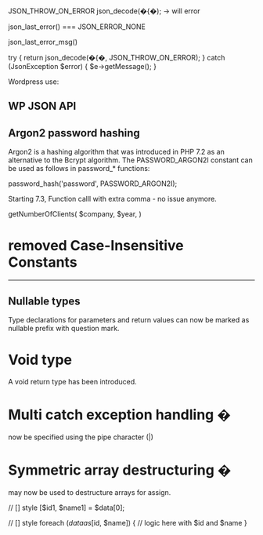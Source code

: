 

JSON_THROW_ON_ERROR
json_decode(�{�); -> will error

json_last_error() === JSON_ERROR_NONE

json_last_error_msg()

try {
return json_decode(�{�, JSON_THROW_ON_ERROR);
} catch (JsonException $error) {
$e->getMessage();
}

Wordpress use:

## WP JSON API

## Argon2 password hashing
Argon2 is a hashing algorithm that was introduced in PHP 7.2 as an alternative to the Bcrypt algorithm. The PASSWORD_ARGON2I constant can be used as follows in password_* functions:

password_hash('password', PASSWORD_ARGON2I);



Starting 7.3, Function calll with extra comma - no issue anymore.

getNumberOfClients( $company, $year, )

# removed Case-Insensitive Constants

---
## Nullable types
Type declarations for parameters and return values can now be marked as nullable
prefix with question mark.

# Void type
A void return type has been introduced.

# Multi catch exception handling �

now be specified using the pipe character (|)

# Symmetric array destructuring �
may now be used to destructure arrays for assign.


// [] style
[$id1, $name1] = $data[0];



// [] style
foreach ($data as [$id, $name]) {
    // logic here with $id and $name
}

